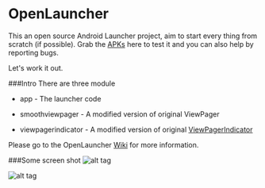 # OpenLauncher

This an open source Android Launcher project, aim to start every thing from scratch (if possible).
Grab the [APKs](https://drive.google.com/folderview?id=0Bzv4cvBCpP9SMjdlREprdU13U1k&usp=sharing) here to test it and you can also help by reporting bugs.

Let's work it out.

###Intro
There are three module

- app - The launcher code

- smoothviewpager - A modified version of original ViewPager

- viewpagerindicator - A modified version of original [ViewPagerIndicator](https://github.com/JakeWharton/ViewPagerIndicator)
 

Please go to the OpenLauncher [Wiki](https://github.com/Benny-Kok/OpenLauncher/wiki) for more information.

###Some screen shot
![alt tag](https://github.com/Benny-Kok/OpenLauncher/blob/master/DisplayPictures/Screenshot_2016-08-03-20-57-15.png)

![alt tag](https://github.com/Benny-Kok/OpenLauncher/blob/master/DisplayPictures/Screenshot_2016-08-03-20-57-26.png)


